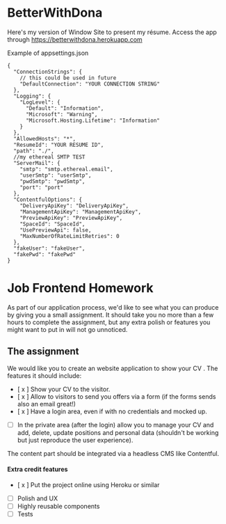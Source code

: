 # BetterWithDona
Here's my version of Window Site to present my résume.
 Access the app through https://betterwithdona.herokuapp.com

Example of appsettings.json
```
{
  "ConnectionStrings": {
    // this could be used in future
    "DefaultConnection": "YOUR CONNECTION STRING"
  },
  "Logging": {
    "LogLevel": {
      "Default": "Information",
      "Microsoft": "Warning",
      "Microsoft.Hosting.Lifetime": "Information"
    }
  },
  "AllowedHosts": "*",
  "ResumeId": "YOUR RESUME ID",
  "path": "./",
  //my ethereal SMTP TEST
  "ServerMail": {
    "smtp": "smtp.ethereal.email",
    "userSmtp": "userSmtp",
    "pwdSmtp": "pwdSmtp",
    "port": "port"
  },
  "ContentfulOptions": {
    "DeliveryApiKey": "DeliveryApiKey",
    "ManagementApiKey": "ManagementApiKey",
    "PreviewApiKey": "PreviewApiKey",
    "SpaceId": "SpaceId",
    "UsePreviewApi": false,
    "MaxNumberOfRateLimitRetries": 0
  },
  "fakeUser": "fakeUser",
  "fakePwd": "fakePwd"
}

```


# Job Frontend Homework

As part of our application process, we'd like to see what you can produce by giving you a small assignment. It should take you no more than a few hours to complete the assignment, but any extra polish or features you might want to put in will not go unnoticed.

## The assignment

We would like you to create an website application to show your CV . The features it should include:

 - [ x ] Show your CV to the visitor.
 - [ x ] Allow to visitors to send you offers via a form (if the forms sends also an email great!)
 - [ x ] Have a login area, even if with no credentials and mocked up.
 - [ ] In the private area (after the login) allow you to manage your CV and add, delete, update positions and personal data (shouldn't be working but just reproduce the user experience).

The content part should be integrated via a headless CMS like Contentful. 

#### Extra credit features

 - [ x ] Put the project online using Heroku or similar
 - [ ] Polish and UX
 - [ ] Highly reusable components
 - [ ] Tests
